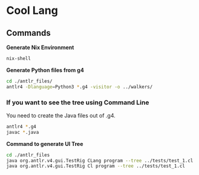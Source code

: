 # Cool Lang

## Commands
**Generate Nix Environment**
```sh
nix-shell
```

**Generate Python files from g4**
```sh
cd ./antlr_files/
antlr4 -Dlanguage=Python3 *.g4 -visitor -o ../walkers/
```

### If you want to see the tree using Command Line
You need to create the Java files out of .g4.
```sh
antlr4 *.g4
javac *.java
```

**Command to generate UI Tree**
```sh
cd ./antlr_files
java org.antlr.v4.gui.TestRig CLang program --tree ../tests/test_1.cl  -gui
java org.antlr.v4.gui.TestRig Cl program --tree ../tests/test_1.cl
```
